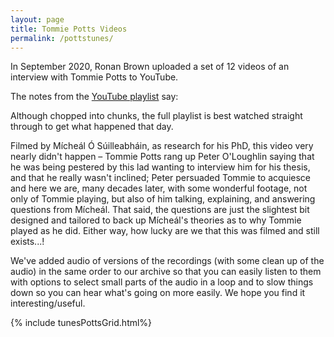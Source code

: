 ```yaml
---
layout: page
title: Tommie Potts Videos
permalink: /pottstunes/
---
```

In September 2020, Ronan Brown uploaded a set of 12 videos of an interview with Tommie Potts to YouTube.

The notes from the <a href="https://www.youtube.com/playlist?list=PL2YNuHhQ69tdlJ_laLyGe5G-CDdk2u5Rp">YouTube playlist</a> say:

<div class="showTextInfo">
<p>
Although chopped into chunks, the full playlist is best watched straight through to get what happened that day.
</p>
<p>
Filmed by Mícheál Ó Súilleabháin, as research for his PhD, this video very nearly didn't happen – Tommie Potts rang up Peter O'Loughlin saying that he was being pestered by this lad wanting to interview him for his thesis, and that he really wasn't inclined; Peter persuaded Tommie to acquiesce and here we are, many decades later, with some wonderful footage, not only of Tommie playing, but also of him talking, explaining, and answering questions from Mícheál.  That said, the questions are just the slightest bit designed and tailored to back up Mícheál's theories as to why Tommie played as he did.  Either way, how lucky are we that this was filmed and still exists...!
</p>
</div>

We've added audio of versions of the recordings (with some clean up of the audio) in the same order to our archive so that you can easily listen to them with options to select small parts of the audio in a loop and to slow things down so you can hear what's going on more easily. We hope you find it interesting/useful.


<script>
    window.store = {
      {% assign tuneID = 3000 %}
      {% assign tunes =  site.pottstunes | sort: 'track' %}
      {% for tune in tunes %}
        {% assign tuneID = tuneID | plus: 1 %}
        "{{ tuneID }}": {
        "title": "{{ tune.title | xml_escape }}",
        "tuneID": "{{ tuneID }}",
        "track": "{{ tune.track | xml_escape }}",
        "key": "{{ tune.key | xml_escape }}",
        "rhythm": "{{ tune.rhythm | xml_escape }}",
        "url": "{{ tune.url | xml_escape }}",
        }{% unless forloop.last %},{% endunless %}
      {% endfor %}
    };
</script>

{% include tunesPottsGrid.html%}

<script>
$(document).ready(function() {

});
</script>
